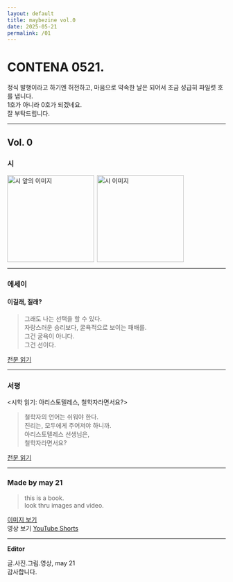 ```yaml
---
layout: default
title: maybezine vol.0
date: 2025-05-21
permalink: /01
---
```


# <b>CONTENA 0521</b>. 
  
정식 발행이라고 하기엔 허전하고, 마음으로 약속한 날은 되어서 조금 성급히 파일럿 호를 냅니다.  
1호가 아니라 0호가 되겠네요.  
잘 부탁드립니다.  
  
---  
  
## Vol. 0  
  
### 시  
<div style="display: flex; justify-content: flex-start; gap: 0.5em;">  
  <img src="{{/images/happychoice1.jpg | relative_url }}" alt="시 앞의 이미지" style="height: 200px; object-fit: cover;" />  
  <img src=""{{/images/happychoice2.png | relative_url }}" alt="시 이미지" style="height: 200px; object-fit: contain;" />  
</div>  
  
---
  
### 에세이  
  
#### 이길래, 질래?  

> 그래도 나는 선택을 할 수 있다.  
> 자랑스러운 승리보다, 굴욕적으로 보이는 패배를.  
> 그건 굴욕이 아니다.  
> 그건 선이다.  
  
[전문 읽기](/essay/winlose)  
  
---
  
### 서평  

<시학 읽기: 아리스토텔레스, 철학자라면서요?>  
  
> 철학자의 언어는 쉬워야 한다.  
> 진리는, 모두에게 주어져야 하니까.  
> 아리스토텔레스 선생님은,  
> 철학자라면서요?  
  
[전문 읽기](/review/poetics)  
  
---  
  
### Made by may 21  
  
> this is a book.  
> look thru images and video.  
  
[이미지 보기](/scrapbook)  
영상 보기 [YouTube Shorts](https://youtube.com/shorts/Y21dHqGbULY)  
  
---  
  
<b>Editor</b>  
  
글.사진.그림.영상,  may 21  
감사합니다.  
  